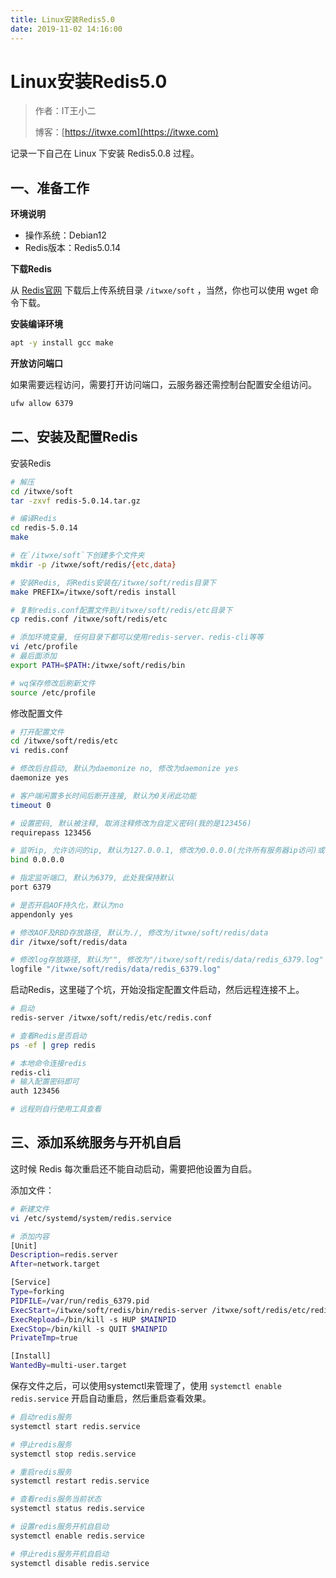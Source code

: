```yaml
---
title: Linux安装Redis5.0
date: 2019-11-02 14:16:00
---
```


# Linux安装Redis5.0

> 作者：IT王小二
>
> 博客：[https://itwxe.com](https://itwxe.com)

记录一下自己在 Linux 下安装 Redis5.0.8 过程。

## 一、准备工作

**环境说明**

- 操作系统：Debian12
- Redis版本：Redis5.0.14

**下载Redis**

从 [Redis官网](https://redis.io/download) 下载后上传系统目录 `/itwxe/soft` ，当然，你也可以使用 wget 命令下载。

**安装编译环境**

```bash
apt -y install gcc make
```

**开放访问端口**

如果需要远程访问，需要打开访问端口，云服务器还需控制台配置安全组访问。

```bash
ufw allow 6379
```

## 二、安装及配置Redis

安装Redis

```bash
# 解压
cd /itwxe/soft
tar -zxvf redis-5.0.14.tar.gz

# 编译Redis
cd redis-5.0.14
make

# 在`/itwxe/soft`下创建多个文件夹
mkdir -p /itwxe/soft/redis/{etc,data}

# 安装Redis, 将Redis安装在/itwxe/soft/redis目录下
make PREFIX=/itwxe/soft/redis install

# 复制redis.conf配置文件到/itwxe/soft/redis/etc目录下
cp redis.conf /itwxe/soft/redis/etc

# 添加环境变量, 任何目录下都可以使用redis-server、redis-cli等等
vi /etc/profile
# 最后面添加
export PATH=$PATH:/itwxe/soft/redis/bin

# wq保存修改后刷新文件
source /etc/profile
```

修改配置文件

```bash
# 打开配置文件
cd /itwxe/soft/redis/etc
vi redis.conf

# 修改后台启动, 默认为daemonize no, 修改为daemonize yes
daemonize yes

# 客户端闲置多长时间后断开连接, 默认为0关闭此功能
timeout 0

# 设置密码, 默认被注释, 取消注释修改为自定义密码(我的是123456)
requirepass 123456

# 监听ip, 允许访问的ip, 默认为127.0.0.1, 修改为0.0.0.0(允许所有服务器ip访问)或者注释掉
bind 0.0.0.0

# 指定监听端口, 默认为6379, 此处我保持默认
port 6379

# 是否开启AOF持久化，默认为no
appendonly yes

# 修改AOF及RBD存放路径, 默认为./, 修改为/itwxe/soft/redis/data
dir /itwxe/soft/redis/data

# 修改log存放路径, 默认为"", 修改为"/itwxe/soft/redis/data/redis_6379.log"
logfile "/itwxe/soft/redis/data/redis_6379.log"
```

启动Redis，这里碰了个坑，开始没指定配置文件启动，然后远程连接不上。

```bash
# 启动
redis-server /itwxe/soft/redis/etc/redis.conf

# 查看Redis是否启动
ps -ef | grep redis

# 本地命令连接redis
redis-cli
# 输入配置密码即可
auth 123456

# 远程则自行使用工具查看
```

## 三、添加系统服务与开机自启

这时候 Redis 每次重启还不能自动启动，需要把他设置为自启。

添加文件：

```bash
# 新建文件
vi /etc/systemd/system/redis.service

# 添加内容
[Unit]
Description=redis.server
After=network.target

[Service]
Type=forking
PIDFILE=/var/run/redis_6379.pid
ExecStart=/itwxe/soft/redis/bin/redis-server /itwxe/soft/redis/etc/redis.conf
ExecRepload=/bin/kill -s HUP $MAINPID
ExecStop=/bin/kill -s QUIT $MAINPID
PrivateTmp=true

[Install]
WantedBy=multi-user.target
```

保存文件之后，可以使用systemctl来管理了，使用 `systemctl enable redis.service` 开启自动重启，然后重启查看效果。

```bash
# 启动redis服务
systemctl start redis.service

# 停止redis服务
systemctl stop redis.service

# 重启redis服务
systemctl restart redis.service

# 查看redis服务当前状态
systemctl status redis.service

# 设置redis服务开机自启动
systemctl enable redis.service

# 停止redis服务开机自启动
systemctl disable redis.service
```



